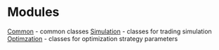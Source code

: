 # Modules
[Common](./modules/common.md) - common classes
[Simulation](./modules/simulation.md) - classes for trading simulation
[Optimzation](./modules/optimization.md) - classes for optimization strategy parameters
